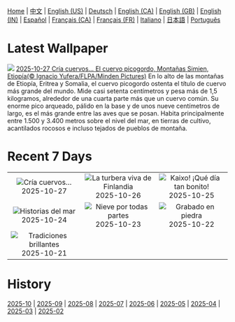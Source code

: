 [Home](../README.md) | [中文](zh-CN.md) | [English (US)](en-US.md) | [Deutsch](de-DE.md) | [English (CA)](en-CA.md) | [English (GB)](en-GB.md) | [English (IN)](en-IN.md) | [Español](es-ES.md) | [Français (CA)](fr-CA.md) | [Français (FR)](fr-FR.md) | [Italiano](it-IT.md) | [日本語](ja-JP.md) | [Português](pt-BR.md)

# Latest Wallpaper
![](https://www.bing.com/th?id=OHR.AfricanRaven_ES-ES0390865860_UHD.jpg)
[2025-10-27 Cría cuervos… El cuervo picogordo, Montañas Simien, Etiopía(© Ignacio Yufera/FLPA/Minden Pictures)](https://www.bing.com/th?id=OHR.AfricanRaven_ES-ES0390865860_UHD.jpg)
En lo alto de las montañas de Etiopía, Eritrea y Somalia, el cuervo picogordo ostenta el título de cuervo más grande del mundo. Mide casi setenta centímetros y pesa más de 1,5 kilogramos, alrededor de una cuarta parte más que un cuervo común. Su enorme pico arqueado, pálido en la base y de unos nueve centímetros de largo, es el más grande entre las aves que se posan. Habita principalmente entre 1.500 y 3.400 metros sobre el nivel del mar, en tierras de cultivo, acantilados rocosos e incluso tejados de pueblos de montaña.

# Recent 7 Days
|  |  |  |
|:---:|:---:|:---:|
| ![](https://www.bing.com/th?id=OHR.AfricanRaven_ES-ES0390865860_400x240.jpg "Cría cuervos…") 2025-10-27 | ![](https://www.bing.com/th?id=OHR.MartimoaapaFinland_ES-ES0251068328_400x240.jpg "La turbera viva de Finlandia") 2025-10-26 | ![](https://www.bing.com/th?id=OHR.PaisVascoDay_ES-ES6776223688_400x240.jpg "Kaixo! ¡Qué día tan bonito!") 2025-10-25 |
| ![](https://www.bing.com/th?id=OHR.QueenMary_ES-ES3516526290_400x240.jpg "Historias del mar") 2025-10-24 | ![](https://www.bing.com/th?id=OHR.SnowLeopard_ES-ES0046977195_400x240.jpg "Nieve por todas partes") 2025-10-23 | ![](https://www.bing.com/th?id=OHR.BulgariaRocks_ES-ES9951900468_400x240.jpg "Grabado en piedra") 2025-10-22 |
| ![](https://www.bing.com/th?id=OHR.DiyaDiwali_ES-ES7333743749_400x240.jpg "Tradiciones brillantes") 2025-10-21 |  |  |

# History
[2025-10](../archives/wallpaper/es-ES/w_2025_10.md) | [2025-09](../archives/wallpaper/es-ES/w_2025_09.md) | [2025-08](../archives/wallpaper/es-ES/w_2025_08.md) | [2025-07](../archives/wallpaper/es-ES/w_2025_07.md) | [2025-06](../archives/wallpaper/es-ES/w_2025_06.md) | [2025-05](../archives/wallpaper/es-ES/w_2025_05.md) | [2025-04](../archives/wallpaper/es-ES/w_2025_04.md) | [2025-03](../archives/wallpaper/es-ES/w_2025_03.md) | [2025-02](../archives/wallpaper/es-ES/w_2025_02.md)
